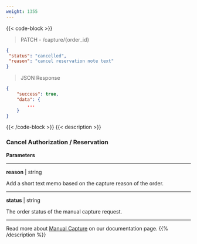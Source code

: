 ```yaml
---
weight: 1355
---
```

{{< code-block >}}

> PATCH - /capture/{order_id}

```json
{
 "status": "cancelled",
 "reason": "cancel reservation note text"
}
```
> JSON Response


```json
{
    "success": true,
    "data": {
        ...
    }
}
```
{{< /code-block >}}
{{< description >}}
### Cancel Authorization / Reservation

**Parameters**

----------------
__reason__ | string

Add a short text memo based on the capture reason of the order.  

----------------
__status__ | string

The order status of the manual capture request.

----------------

Read more about [Manual Capture](/payments/features/manual-capture) on our documentation page.
{{% /description %}}